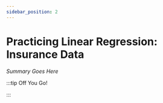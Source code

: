 ```yaml
---
sidebar_position: 2
---
```


# Practicing Linear Regression: Insurance Data

_Summary Goes Here_

:::tip Off You Go!

<QuestButton text="Happy Questing" link='' />

:::

